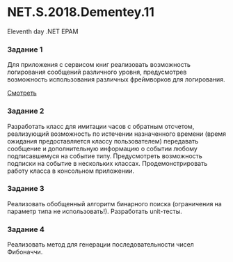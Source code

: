# NET.S.2018.Dementey.11
Eleventh day .NET EPAM

### Задание 1

Для приложения с сервисом книг реализовать возможность логирования сообщений различного уровня, предусмотрев возможность использования различных фреймворков для логирования.

<a href="https://github.com/Suorness/NET.S.2018.Dementey.08/tree/master/NET.S.2018.Dementey.08.BookLibrary/Logger">
Смотреть 
</a>

### Задание 2

Разработать класс для имитации часов с обратным отсчетом, реализующий возможность по истечении назначенного времени (время ожидания предоставляется классу пользователем) передавать сообщение и дополнительную информацию о событии любому подписавшемуся на событие типу. Предусмотреть возможность подписки на событие в нескольких классах. Продемонстрировать работу класса в консольном приложении.

### Задание 3

Реализовать обобщенный алгоритм бинарного поиска (ограничения на параметр типа не использовать!). Разработать unit-тесты.

### Задание 4

Реализовать метод для генерации  последовательности чисел Фибоначчи. 
